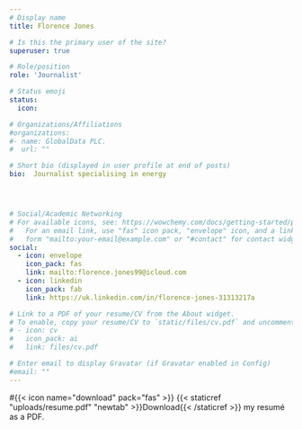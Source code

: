 ```yaml
---
# Display name
title: Florence Jones

# Is this the primary user of the site?
superuser: true

# Role/position
role: 'Journalist'

# Status emoji
status:
  icon:

# Organizations/Affiliations
#organizations:
#- name: GlobalData PLC.
#  url: ""

# Short bio (displayed in user profile at end of posts)
bio:  Journalist specialising in energy




# Social/Academic Networking
# For available icons, see: https://wowchemy.com/docs/getting-started/page-builder/#icons
#   For an email link, use "fas" icon pack, "envelope" icon, and a link in the
#   form "mailto:your-email@example.com" or "#contact" for contact widget.
social:
  - icon: envelope
    icon_pack: fas
    link: mailto:florence.jones99@icloud.com 
  - icon: linkedin
    icon_pack: fab
    link: https://uk.linkedin.com/in/florence-jones-31313217a

# Link to a PDF of your resume/CV from the About widget.
# To enable, copy your resume/CV to `static/files/cv.pdf` and uncomment the lines below.
# - icon: cv
#   icon_pack: ai
#   link: files/cv.pdf

# Enter email to display Gravatar (if Gravatar enabled in Config)
#email: ""
---
```


#{{< icon name="download" pack="fas" >}} {{< staticref "uploads/resume.pdf" "newtab" >}}Download{{< /staticref >}} my resumé as a PDF.
